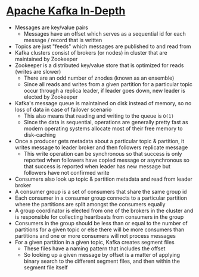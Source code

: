 # [Apache Kafka In-Depth](https://medium.com/@sonusharma.mnnit/apache-kafka-in-depth-49aae1e844be)

* Messages are key/value pairs
  * Messages have an offset which serves as a sequential id for each message / record that is written
* Topics are just "feeds" which messages are published to and read from
* Kafka clusters consist of brokers (or nodes) in cluster that are maintained by Zookeeper
* Zookeeper is a distributed key/value store that is optimized for reads (writes are slower)
  * There are an odd number of znodes (known as an ensemble)
  * Since all reads and writes from a given partition for a particular topic occur through a replica leader, if leader goes down, new leader is elected by Zookeeper
* Kafka's message queue is maintained on disk instead of memory, so no loss of data in case of failover scenario
  * This also means that reading and writing to the queue is `O(1)`
  * Since the data is sequential, operations are generally pretty fast as modern operating systems allocate most of their free memory to disk-caching
* Once a producer gets metadata about a particular topic & partition, it writes message to leader broker and then followers replicate message
  * This write operation can be synchronous so that success is only reported when followers have copied message or asynchronous so that success is reported when leader has new message but followers have not confirmed write
* Consumers also look up topic & partition metadata and read from leader broker
* A consumer group is a set of consumers that share the same group id
* Each consumer in a consumer group connects to a particular partition where the partitions are split amongst the consumers equally
* A group coordinator is elected from one of the brokers in the cluster and is responsible for collecting heartbeats from consumers in the group
* Consumers in the group should be less than or equal to the number of partitions for a given topic or else there will be more consumers than partitions and one or more consumers will not process messages
* For a given partition in a given topic, Kafka creates segment files
  * These files have a naming pattern that includes the offset
  * So looking up a given message by offset is a matter of applying binary search to the different segment files, and then within the segment file itself
